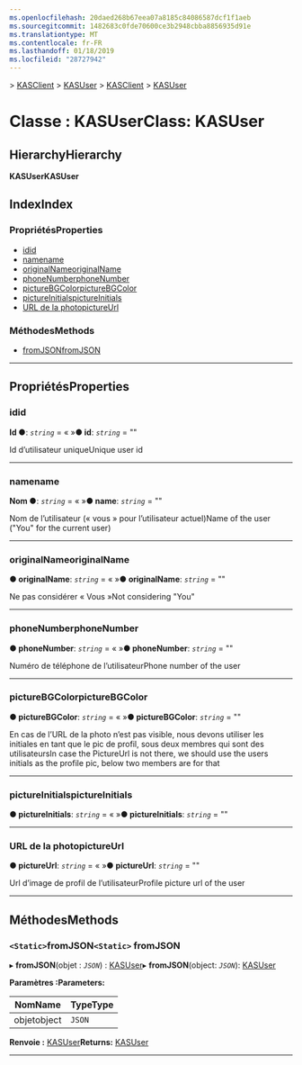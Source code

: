 ```yaml
---
ms.openlocfilehash: 20daed268b67eea07a8185c84086587dcf1f1aeb
ms.sourcegitcommit: 1482683c0fde70600ce3b2948cbba8856935d91e
ms.translationtype: MT
ms.contentlocale: fr-FR
ms.lasthandoff: 01/18/2019
ms.locfileid: "28727942"
---
```

<span data-ttu-id="cc562-101">[](../README.md) > [KASClient](../modules/kasclient.md) > [KASUser](../classes/kasclient.kasuser.md)</span><span class="sxs-lookup"><span data-stu-id="cc562-101">[](../README.md) > [KASClient](../modules/kasclient.md) > [KASUser](../classes/kasclient.kasuser.md)</span></span>

# <a name="class-kasuser"></a><span data-ttu-id="cc562-102">Classe : KASUser</span><span class="sxs-lookup"><span data-stu-id="cc562-102">Class: KASUser</span></span>

## <a name="hierarchy"></a><span data-ttu-id="cc562-103">Hierarchy</span><span class="sxs-lookup"><span data-stu-id="cc562-103">Hierarchy</span></span>

<span data-ttu-id="cc562-104">**KASUser**</span><span class="sxs-lookup"><span data-stu-id="cc562-104">**KASUser**</span></span>

## <a name="index"></a><span data-ttu-id="cc562-105">Index</span><span class="sxs-lookup"><span data-stu-id="cc562-105">Index</span></span>

### <a name="properties"></a><span data-ttu-id="cc562-106">Propriétés</span><span class="sxs-lookup"><span data-stu-id="cc562-106">Properties</span></span>

* [<span data-ttu-id="cc562-107">id</span><span class="sxs-lookup"><span data-stu-id="cc562-107">id</span></span>](kasclient.kasuser.md#id)
* [<span data-ttu-id="cc562-108">name</span><span class="sxs-lookup"><span data-stu-id="cc562-108">name</span></span>](kasclient.kasuser.md#name)
* [<span data-ttu-id="cc562-109">originalName</span><span class="sxs-lookup"><span data-stu-id="cc562-109">originalName</span></span>](kasclient.kasuser.md#originalname)
* [<span data-ttu-id="cc562-110">phoneNumber</span><span class="sxs-lookup"><span data-stu-id="cc562-110">phoneNumber</span></span>](kasclient.kasuser.md#phonenumber)
* [<span data-ttu-id="cc562-111">pictureBGColor</span><span class="sxs-lookup"><span data-stu-id="cc562-111">pictureBGColor</span></span>](kasclient.kasuser.md#picturebgcolor)
* [<span data-ttu-id="cc562-112">pictureInitials</span><span class="sxs-lookup"><span data-stu-id="cc562-112">pictureInitials</span></span>](kasclient.kasuser.md#pictureinitials)
* [<span data-ttu-id="cc562-113">URL de la photo</span><span class="sxs-lookup"><span data-stu-id="cc562-113">pictureUrl</span></span>](kasclient.kasuser.md#pictureurl)
### <a name="methods"></a><span data-ttu-id="cc562-114">Méthodes</span><span class="sxs-lookup"><span data-stu-id="cc562-114">Methods</span></span>

* [<span data-ttu-id="cc562-115">fromJSON</span><span class="sxs-lookup"><span data-stu-id="cc562-115">fromJSON</span></span>](kasclient.kasuser.md#fromjson)

---

## <a name="properties"></a><span data-ttu-id="cc562-116">Propriétés</span><span class="sxs-lookup"><span data-stu-id="cc562-116">Properties</span></span>

<a id="id"></a>

###  <a name="id"></a><span data-ttu-id="cc562-117">id</span><span class="sxs-lookup"><span data-stu-id="cc562-117">id</span></span>

<span data-ttu-id="cc562-118">**Id ●**: *`string`* = « »</span><span class="sxs-lookup"><span data-stu-id="cc562-118">**● id**: *`string`* = ""</span></span>

<span data-ttu-id="cc562-119">Id d’utilisateur unique</span><span class="sxs-lookup"><span data-stu-id="cc562-119">Unique user id</span></span>

___

<a id="name"></a>

###  <a name="name"></a><span data-ttu-id="cc562-120">name</span><span class="sxs-lookup"><span data-stu-id="cc562-120">name</span></span>

<span data-ttu-id="cc562-121">**Nom ●**: *`string`* = « »</span><span class="sxs-lookup"><span data-stu-id="cc562-121">**● name**: *`string`* = ""</span></span>

<span data-ttu-id="cc562-122">Nom de l’utilisateur (« vous » pour l’utilisateur actuel)</span><span class="sxs-lookup"><span data-stu-id="cc562-122">Name of the user ("You" for the current user)</span></span>

___

<a id="originalname"></a>

###  <a name="originalname"></a><span data-ttu-id="cc562-123">originalName</span><span class="sxs-lookup"><span data-stu-id="cc562-123">originalName</span></span>

<span data-ttu-id="cc562-124">**● originalName**: *`string`* = « »</span><span class="sxs-lookup"><span data-stu-id="cc562-124">**● originalName**: *`string`* = ""</span></span>

<span data-ttu-id="cc562-125">Ne pas considérer « Vous »</span><span class="sxs-lookup"><span data-stu-id="cc562-125">Not considering "You"</span></span>

___

<a id="phonenumber"></a>

###  <a name="phonenumber"></a><span data-ttu-id="cc562-126">phoneNumber</span><span class="sxs-lookup"><span data-stu-id="cc562-126">phoneNumber</span></span>

<span data-ttu-id="cc562-127">**● phoneNumber**: *`string`* = « »</span><span class="sxs-lookup"><span data-stu-id="cc562-127">**● phoneNumber**: *`string`* = ""</span></span>

<span data-ttu-id="cc562-128">Numéro de téléphone de l’utilisateur</span><span class="sxs-lookup"><span data-stu-id="cc562-128">Phone number of the user</span></span>

___

<a id="picturebgcolor"></a>

###  <a name="picturebgcolor"></a><span data-ttu-id="cc562-129">pictureBGColor</span><span class="sxs-lookup"><span data-stu-id="cc562-129">pictureBGColor</span></span>

<span data-ttu-id="cc562-130">**● pictureBGColor**: *`string`* = « »</span><span class="sxs-lookup"><span data-stu-id="cc562-130">**● pictureBGColor**: *`string`* = ""</span></span>

<span data-ttu-id="cc562-131">En cas de l’URL de la photo n’est pas visible, nous devons utiliser les initiales en tant que le pic de profil, sous deux membres qui sont des utilisateurs</span><span class="sxs-lookup"><span data-stu-id="cc562-131">In case the PictureUrl is not there, we should use the users initials as the profile pic, below two members are for that</span></span>

___

<a id="pictureinitials"></a>

###  <a name="pictureinitials"></a><span data-ttu-id="cc562-132">pictureInitials</span><span class="sxs-lookup"><span data-stu-id="cc562-132">pictureInitials</span></span>

<span data-ttu-id="cc562-133">**● pictureInitials**: *`string`* = « »</span><span class="sxs-lookup"><span data-stu-id="cc562-133">**● pictureInitials**: *`string`* = ""</span></span>

___

<a id="pictureurl"></a>

###  <a name="pictureurl"></a><span data-ttu-id="cc562-134">URL de la photo</span><span class="sxs-lookup"><span data-stu-id="cc562-134">pictureUrl</span></span>

<span data-ttu-id="cc562-135">**● pictureUrl**: *`string`* = « »</span><span class="sxs-lookup"><span data-stu-id="cc562-135">**● pictureUrl**: *`string`* = ""</span></span>

<span data-ttu-id="cc562-136">Url d’image de profil de l’utilisateur</span><span class="sxs-lookup"><span data-stu-id="cc562-136">Profile picture url of the user</span></span>

___

## <a name="methods"></a><span data-ttu-id="cc562-137">Méthodes</span><span class="sxs-lookup"><span data-stu-id="cc562-137">Methods</span></span>

<a id="fromjson"></a>

### <a name="static-fromjson"></a><span data-ttu-id="cc562-138">`<Static>`fromJSON</span><span class="sxs-lookup"><span data-stu-id="cc562-138">`<Static>` fromJSON</span></span>

<span data-ttu-id="cc562-139">▸ **fromJSON**(objet : *`JSON`*) : [KASUser](kasclient.kasuser.md)</span><span class="sxs-lookup"><span data-stu-id="cc562-139">▸ **fromJSON**(object: *`JSON`*): [KASUser](kasclient.kasuser.md)</span></span>

<span data-ttu-id="cc562-140">**Paramètres :**</span><span class="sxs-lookup"><span data-stu-id="cc562-140">**Parameters:**</span></span>

| <span data-ttu-id="cc562-141">Nom</span><span class="sxs-lookup"><span data-stu-id="cc562-141">Name</span></span> | <span data-ttu-id="cc562-142">Type</span><span class="sxs-lookup"><span data-stu-id="cc562-142">Type</span></span> |
| ------ | ------ |
| <span data-ttu-id="cc562-143">objet</span><span class="sxs-lookup"><span data-stu-id="cc562-143">object</span></span> | `JSON` |

<span data-ttu-id="cc562-144">**Renvoie :** [KASUser](kasclient.kasuser.md)</span><span class="sxs-lookup"><span data-stu-id="cc562-144">**Returns:** [KASUser](kasclient.kasuser.md)</span></span>

___

